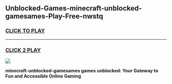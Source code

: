 
## Unblocked-Games-minecraft-unblocked-gamesames-Play-Free-nwstq
<h3>
<a href="https://premium76.site?title=minecraft-unblocked-gamesames&ref=10A">CLICK TO PLAY</a></h3>
<hr>

<h3>
<a href="https://premium76.site?title=minecraft-unblocked-gamesames&ref=10A">CLICK 2 PLAY</a>
  
</h3>

<a href="https://premium76.site?title=minecraft-unblocked-gamesames&ref=10A"><img src="https://clearcache.store/games.png"></a>


**minecraft-unblocked-gamesames games unblocked: Your Gateway to Fun and Accessible Online Gaming**
